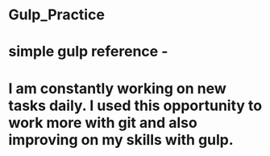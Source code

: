 # Gulp_Practice
# simple gulp reference - 
# I am constantly working on new tasks daily.  I used this opportunity to work more with git and also improving on my skills with gulp.
